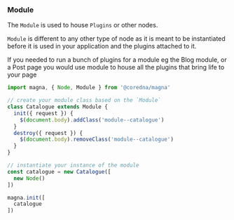 ### Module
The `Module` is used to house `Plugins` or other nodes.

`Module` is different to any other type of node as it is meant to be instantiated before it is used in your 
application and the plugins attached to it.

If you needed to run a bunch of plugins for a module eg the Blog module, or a Post page you would use module to house
 all the plugins that bring life to your page

```javascript
import magna, { Node, Module } from '@coredna/magna'

// create your module class based on the `Module`
class Catalogue extends Module {
  init({ request }) {
    $(document.body).addClass('module--catalogue')
  }
  destroy({ request }) {
    $(document.body).removeClass('module--catalogue')
  }
}

// instantiate your instance of the module
const catalogue = new Catalogue([
  new Node()
])

magna.init([
  catalogue
])
```
